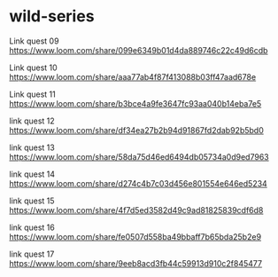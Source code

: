 # wild-series
Link quest 09 https://www.loom.com/share/099e6349b01d4da889746c22c49d6cdb 


Link quest 10 https://www.loom.com/share/aaa77ab4f87f413088b03ff47aad678e


Link quest 11 https://www.loom.com/share/b3bce4a9fe3647fc93aa040b14eba7e5


link quest 12 https://www.loom.com/share/df34ea27b2b94d91867fd2dab92b5bd0 


link quest 13 https://www.loom.com/share/58da75d46ed6494db05734a0d9ed7963 


link quest 14 https://www.loom.com/share/d274c4b7c03d456e801554e646ed5234


link quest 15 https://www.loom.com/share/4f7d5ed3582d49c9ad81825839cdf6d8


link quest 16 https://www.loom.com/share/fe0507d558ba49bbaff7b65bda25b2e9


link quest 17 https://www.loom.com/share/9eeb8acd3fb44c59913d910c2f845477

